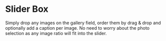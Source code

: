 # Slider Box

Simply drop any images on the gallery field, order them by drag & drop and optionally add a caption per image. No need to worry about the photo selection as any image ratio will fit into the slider.
